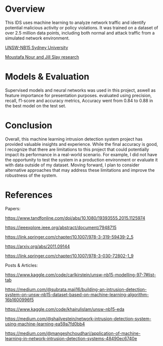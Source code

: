 # Overview
This IDS uses machine learning to analyze network traffic and identify potential malicious activity or policy violations. It was trained on a dataset of over 2.5 million data points, including both normal and attack traffic from a simulated network environment.

[UNSW-NB15 Sydney University](https://research.unsw.edu.au/projects/unsw-nb15-dataset)

[Moustafa Nour and Jill Slay research](https://ieeexplore.ieee.org/abstract/document/7348942)


# Models & Evaluation
Supervised models and neural networks was used in this project, aswell as feature importance for presentation purposes.
evaluated using precision, recall, f1-score and accuracy metrics, 
Accuracy went from 0.84 to 0.88 in the best model on the test set.

# Conclusion
Overall, this machine learning intrusion detection system project has provided valuable insights and experience. While the final accuracy is good, I recognize that there are limitations to this project that could potentially impact its performance in a real-world scenario. For example, I did not have the opportunity to test the system in a production environment or evaluate it with data outside of my dataset. Moving forward, I plan to consider alternative approaches that may address these limitations and improve the robustness of the system.


# References

Papers:

https://www.tandfonline.com/doi/abs/10.1080/19393555.2015.1125974

https://ieeexplore.ieee.org/abstract/document/7948715

https://link.springer.com/chapter/10.1007/978-3-319-59439-2_5

https://arxiv.org/abs/2011.09144

https://link.springer.com/chapter/10.1007/978-3-030-72802-1_9

Posts & Articles:

https://www.kaggle.com/code/carlkirstein/unsw-nb15-modelling-97-7#list-tab

https://medium.com/@subrata.maji16/building-an-intrusion-detection-system-on-unsw-nb15-dataset-based-on-machine-learning-algorithm-16b1600996f5

https://www.kaggle.com/code/khairulislam/unsw-nb15-eda

https://medium.com/@shailvestein/network-intrusion-detection-system-using-machine-learning-ea59a7fd0bb4

https://medium.com/@mangeshchoudhari/application-of-machine-learning-in-network-intrusion-detection-systems-48490ec6740e

